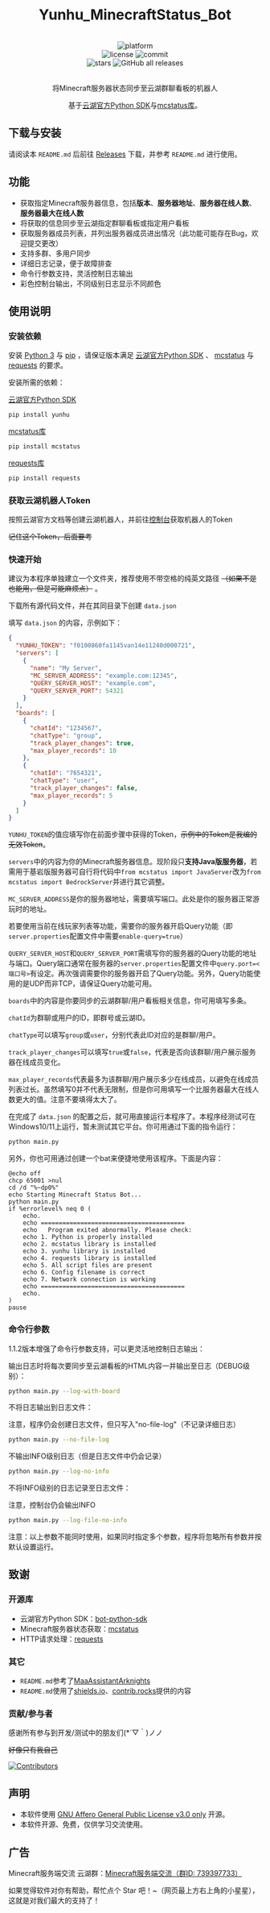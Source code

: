 <!-- markdownlint-disable -->

<div align="center">

# Yunhu_MinecraftStatus_Bot

<br>
<div>
    <img alt="platform" src="https://img.shields.io/badge/platform-Windows-blueviolet">
</div>
<div>
    <img alt="license" src="https://img.shields.io/github/license/Hollow-YK/Yunhu_MinecraftStatus_Bot">
    <img alt="commit" src="https://img.shields.io/github/commit-activity/m/Hollow-YK/Yunhu_MinecraftStatus_Bot?color=%23ff69b4">
</div>
<div>
    <img alt="stars" src="https://img.shields.io/github/stars/Hollow-YK/Yunhu_MinecraftStatus_Bot?style=social">
    <img alt="GitHub all releases" src="https://img.shields.io/github/downloads/Hollow-YK/Yunhu_MinecraftStatus_Bot/total?style=social">
</div>
<br>

<!-- markdownlint-restore -->


将Minecraft服务器状态同步至云湖群聊看板的机器人

基于[云湖官方Python SDK](https://github.com/yhchat/bot-python-sdk/)与[mcstatus库](https://github.com/py-mine/mcstatus/)。

</div>

## 下载与安装

请阅读本 `README.md` 后前往 [Releases](https://github.com/Hollow-YK/Yunhu_MinecraftStatus_Bot/releases/) 下载，并参考 `README.md` 进行使用。

## 功能

- 获取指定Minecraft服务器信息，包括**版本**、**服务器地址**、**服务器在线人数**、**服务器最大在线人数**
- 将获取的信息同步至云湖指定群聊看板或指定用户看板
- 获取服务器成员列表，并列出服务器成员进出情况（此功能可能存在Bug，欢迎提交更改）
- 支持多群、多用户同步
- 详细日志记录，便于故障排查
- 命令行参数支持，灵活控制日志输出
- 彩色控制台输出，不同级别日志显示不同颜色

## 使用说明

### 安装依赖

安装 [Python 3](https://www.python.org/) 与 [pip](https://pypi.org/project/pip/) ，请保证版本满足 [云湖官方Python SDK](https://github.com/yhchat/bot-python-sdk/) 、 [mcstatus](https://github.com/py-mine/mcstatus/) 与 [requests](https://github.com/psf/requests/) 的要求。

安装所需的依赖：

[云湖官方Python SDK](https://github.com/yhchat/bot-python-sdk/)

```bash
pip install yunhu
```

[mcstatus库](https://github.com/py-mine/mcstatus/)

```bash
pip install mcstatus
```

[requests库](https://github.com/psf/requests/)

```bash
pip install requests
```

### 获取云湖机器人Token

按照云湖官方文档等创建云湖机器人，并前往[控制台](https://www.yhchat.com/control/)获取机器人的Token

~~记住这个Token，后面要考~~

### 快速开始

建议为本程序单独建立一个文件夹，推荐使用不带空格的纯英文路径 ~~（如果不是也能用，但是可能麻烦点）~~ 。

下载所有源代码文件，并在其同目录下创建 `data.json`

填写 `data.json` 的内容，示例如下：

```json
{
  "YUNHU_TOKEN": "f0100860fa1145van14e11240d000721",
  "servers": [
    {
      "name": "My Server",
      "MC_SERVER_ADDRESS": "example.com:12345",
      "QUERY_SERVER_HOST": "example.com",
      "QUERY_SERVER_PORT": 54321
    }
  ],
  "boards": [
    {
      "chatId": "1234567",
      "chatType": "group",
      "track_player_changes": true,
      "max_player_records": 10
    },
    {
      "chatId": "7654321",
      "chatType": "user",
      "track_player_changes": false,
      "max_player_records": 5
    }
  ]
}
```

`YUNHU_TOKEN`的值应填写你在前面步骤中获得的Token，~~示例中的Token是我编的无效Token~~。

`servers`中的内容为你的Minecraft服务器信息。现阶段只**支持Java版服务器**，若需用于基岩版服务器可自行将代码中`from mcstatus import JavaServer`改为`from mcstatus import BedrockServer`并进行其它调整。

`MC_SERVER_ADDRESS`是你的服务器地址，需要填写端口。此处是你的服务器正常游玩时的地址。

若要使用当前在线玩家列表等功能，需要你的服务器开启Query功能（即`server.properties`配置文件中需要`enable-query=true`）

`QUERY_SERVER_HOST`和`QUERY_SERVER_PORT`需填写你的服务器的Query功能的地址与端口。Query端口通常在服务器的`server.properties`配置文件中`query.port=<端口号>`有设定。再次强调需要你的服务器开启了Query功能。另外，Query功能使用的是UDP而非TCP，请保证Query功能可用。

`boards`中的内容是你要同步的云湖群聊/用户看板相关信息，你可用填写多条。

`chatId`为群聊或用户的ID，即群号或云湖ID。

`chatType`可以填写`group`或`user`，分别代表此ID对应的是群聊/用户。

`track_player_changes`可以填写`true`或`false`，代表是否向该群聊/用户展示服务器在线成员变化。

`max_player_records`代表最多为该群聊/用户展示多少在线成员，以避免在线成员列表过长。虽然填写0并不代表无限制，但是你可用填写一个比服务器最大在线人数更大的值。注意不要填得太大了。

在完成了 `data.json` 的配置之后，就可用直接运行本程序了。本程序经测试可在Windows10/11上运行，暂未测试其它平台。你可用通过下面的指令运行：

```bash
python main.py
```

另外，你也可用通过创建一个bat来便捷地使用该程序。下面是内容：

```
@echo off
chcp 65001 >nul
cd /d "%~dp0%"
echo Starting Minecraft Status Bot...
python main.py
if %errorlevel% neq 0 (
    echo.
    echo ========================================
    echo   Program exited abnormally. Please check:
    echo 1. Python is properly installed
    echo 2. mcstatus library is installed
    echo 3. yunhu library is installed
    echo 4. requests library is installed
    echo 5. All script files are present
    echo 6. Config filename is correct
    echo 7. Network connection is working
    echo ========================================
    echo.
)
pause
```

### 命令行参数

1.1.2版本增强了命令行参数支持，可以更灵活地控制日志输出：

输出日志时将每次要同步至云湖看板的HTML内容一并输出至日志（DEBUG级别）：

```bash
python main.py --log-with-board
```

不将日志输出到日志文件：

注意，程序仍会创建日志文件，但只写入"no-file-log"（不记录详细日志）

```bash
python main.py --no-file-log
```

不输出INFO级别日志（但是日志文件中仍会记录）

```bash
python main.py --log-no-info
```

不将INFO级别的日志记录至日志文件：

注意，控制台仍会输出INFO

```bash
python main.py --log-file-no-info
```

注意：以上参数不能同时使用，如果同时指定多个参数，程序将忽略所有参数并按默认设置运行。

## 致谢

### 开源库

- 云湖官方Python SDK：[bot-python-sdk](https://github.com/yhchat/bot-python-sdk/)
- Minecraft服务器状态获取：[mcstatus](https://github.com/py-mine/mcstatus/)
- HTTP请求处理：[requests](https://github.com/psf/requests/)

### 其它

- `README.md`参考了[MaaAssistantArknights](https://github.com/MaaAssistantArknights/MaaAssistantArknights/)
- `README.md`使用了[shields.io](https://shields.io/)、[contrib.rocks](https://contrib.rocks/)提供的内容

### 贡献/参与者

感谢所有参与到开发/测试中的朋友们(\*´▽｀)ノノ

~~好像只有我自己~~

[![Contributors](https://contrib.rocks/image?repo=Hollow-YK/Yunhu_MinecraftStatus_Bot&max=105&columns=15)](https://github.com/Hollow-YK/Yunhu_MinecraftStatus_Bot/graphs/contributors)

## 声明

- 本软件使用 [GNU Affero General Public License v3.0 only](https://spdx.org/licenses/AGPL-3.0-only.html) 开源。
- 本软件开源、免费，仅供学习交流使用。

## 广告

Minecraft服务端交流 云湖群：[Minecraft服务端交流（群ID: 739397733）](https://yhfx.jwznb.com/share?key=cqRdc9EcXOjZ&ts=1755597067)

如果觉得软件对你有帮助，帮忙点个 Star 吧！~（网页最上方右上角的小星星），这就是对我们最大的支持了！
